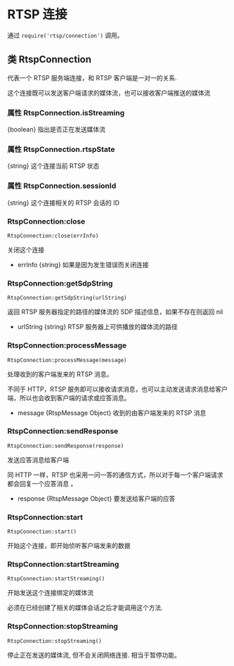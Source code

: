 # RTSP 连接

通过 `require('rtsp/connection')` 调用。

## 类 RtspConnection

代表一个 RTSP 服务端连接，和 RTSP 客户端是一对一的关系.

这个连接既可以发送客户端请求的媒体流，也可以接收客户端推送的媒体流

### 属性 RtspConnection.isStreaming

{boolean} 指出是否正在发送媒体流

### 属性 RtspConnection.rtspState

{string} 这个连接当前 RTSP 状态

### 属性 RtspConnection.sessionId

{string} 这个连接相关的 RTSP 会话的 ID

### RtspConnection:close

    RtspConnection:close(errInfo)

关闭这个连接

- errInfo {string} 如果是因为发生错误而关闭连接

### RtspConnection:getSdpString

    RtspConnection:getSdpString(urlString)

返回 RTSP 服务器指定的路径的媒体流的 SDP 描述信息，如果不存在则返回 nil

- urlString {string} RTSP 服务器上可供播放的媒体流的路径

### RtspConnection:processMessage

    RtspConnection:processMessage(message)

处理收到的客户端发来的 RTSP 消息。

不同于 HTTP，RTSP 服务即可以接收请求消息，也可以主动发送请求消息给客户端，所以也会收到客户端的请求或应答消息。

- message {RtspMessage Object} 收到的由客户端发来的 RTSP 消息

### RtspConnection:sendResponse

    RtspConnection:sendResponse(response)

发送应答消息给客户端

同 HTTP 一样，RTSP 也采用一问一答的通信方式，所以对于每一个客户端请求都会回复一个应答消息 。

- response {RtspMessage Object} 要发送给客户端的应答

### RtspConnection:start

    RtspConnection:start()

开始这个连接，即开始侦听客户端发来的数据

### RtspConnection:startStreaming

    RtspConnection:startStreaming()

开始发送这个连接绑定的媒体流

必须在已经创建了相关的媒体会话之后才能调用这个方法.

### RtspConnection:stopStreaming

    RtspConnection:stopStreaming()

停止正在发送的媒体流, 但不会关闭网络连接. 相当于暂停功能。
